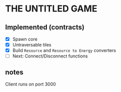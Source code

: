 # THE UNTITLED GAME

## Implemented (contracts)

- [x] Spawn core
- [x] Untraversable tiles
- [x] Build `Resource` and `Resource to Energy` converters
- [ ] Next: Connect/Disconnect functions

## notes

Client runs on port 3000